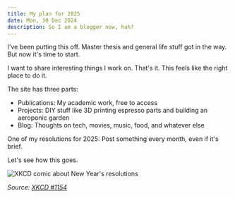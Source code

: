 ```yaml
---
title: My plan for 2025
date: Mon, 30 Dec 2024
description: So I am a blogger now, huh?
---
```


I've been putting this off. Master thesis and general life stuff got in the way. But now it's time to start.

I want to share interesting things I work on. That's it. This feels like the right place to do it.

The site has three parts:
- Publications: My academic work, free to access
- Projects: DIY stuff like 3D printing espresso parts and building an aeroponic garden
- Blog: Thoughts on tech, movies, music, food, and whatever else

One of my resolutions for 2025: Post something every month, even if it's brief.

Let's see how this goes.


![XKCD comic about New Year's resolutions](https://imgs.xkcd.com/comics/resolution.png)

*Source: [XKCD #1154](https://xkcd.com/1154)*


